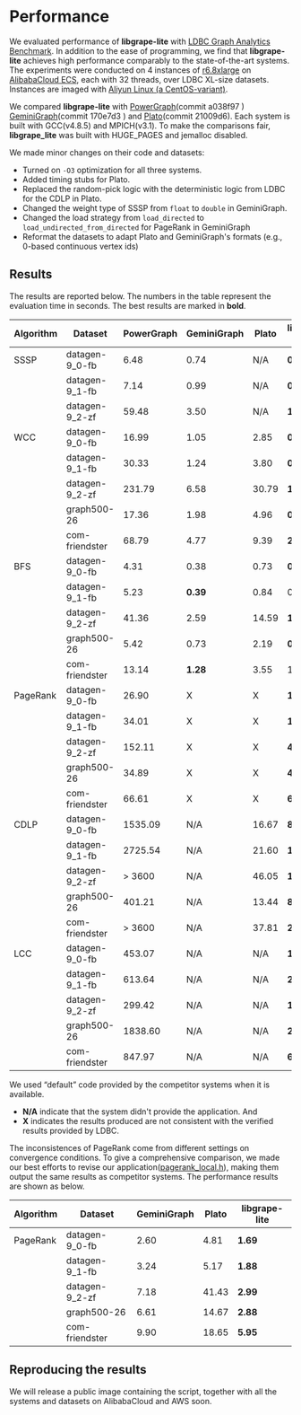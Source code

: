 # Performance

We evaluated performance of **libgrape-lite** with [LDBC Graph Analytics Benchmark](http://graphalytics.org/). In addition to the ease of programming, we find that **libgrape-lite** achieves high performance comparably to the state-of-the-art systems. The experiments were conducted on 4 instances of [r6.8xlarge](https://www.alibabacloud.com/help/doc-detail/25378.htm#d12e563) on [AlibabaCloud ECS](https://www.alibabacloud.com/product/ecs), each with 32 threads, over LDBC XL-size datasets. Instances are imaged with [Aliyun Linux (a CentOS-variant)](https://www.alibabacloud.com/help/doc-detail/111881.htm).

We compared **libgrape-lite** with [PowerGraph](https://github.com/jegonzal/PowerGraph)(commit a038f97
) [GeminiGraph](https://github.com/thu-pacman/GeminiGraph)(commit 170e7d3
) and [Plato](https://github.com/Tencent/plato)(commit 21009d6). Each system is built with GCC(v4.8.5) and MPICH(v3.1). To make the comparisons fair, **libgrape_lite** was built with HUGE_PAGES and jemalloc disabled.

We made minor changes on their code and datasets:
- Turned on `-O3` optimization for all three systems.
- Added timing stubs for Plato.
- Replaced the random-pick logic with the deterministic logic from LDBC for the CDLP in Plato.
- Changed the weight type of SSSP from `float` to `double` in GeminiGraph.
- Changed the load strategy from `load_directed` to `load_undirected_from_directed` for PageRank in GeminiGraph
- Reformat the datasets to adapt Plato and GeminiGraph's formats (e.g., 0-based continuous vertex ids)

## Results
The results are reported below. The numbers in the table represent the evaluation time in seconds. 
The best results are marked in **bold**.

| Algorithm |     Dataset    |      PowerGraph     |     GeminiGraph     |      Plato      |     libgrape-lite     |
|-----------|----------------|---------------------|---------------------|-----------------|-----------------------|
|    SSSP   | datagen-9_0-fb |        6.48         |        0.74         |  N/A  |        **0.52**           |
|           | datagen-9_1-fb |        7.14         |        0.99         |  N/A  |        **0.62**           |
|           | datagen-9_2-zf |        59.48        |        3.50         |  N/A  |        **1.85**           |
|    WCC    | datagen-9_0-fb |        16.99        |        1.05         |       2.85      |        **0.52**           |
|           | datagen-9_1-fb |        30.33        |        1.24         |       3.80      |        **0.60**           |
|           | datagen-9_2-zf |        231.79       |        6.58         |       30.79     |        **1.77**           |
|           | graph500-26    |        17.36       |        1.98         |       4.96      |        **0.90**           |
|           | com-friendster |        68.79       |        4.77         |       9.39      |        **2.40**           |
|    BFS    | datagen-9_0-fb |        4.31         |        0.38         |      0.73       |        **0.31**           |
|           | datagen-9_1-fb |        5.23         |        **0.39**         |      0.84       |        0.42           |
|           | datagen-9_2-zf |        41.36        |        2.59         |      14.59      |        **1.47**           |
|           | graph500-26    |        5.42         |        0.73         |      2.19       |        **0.60**           |
|           | com-friendster |        13.14        |        **1.28**         |      3.55       |        1.40           |
|  PageRank | datagen-9_0-fb |        26.90        |  X    |      X   |    **1.61**    |
|           | datagen-9_1-fb |        34.01        |  X    |      X   |    **1.99**    |
|           | datagen-9_2-zf |        152.11       |  X    |      X   |    **4.00**    |
|           | graph500-26    |        34.89        |  X    |      X   |    **4.99**    |
|           | com-friendster |        66.61        |  X    |      X   |    **6.36**    |
|    CDLP   | datagen-9_0-fb |        1535.09      |  N/A    |     16.67   |    **8.49**    |
|           | datagen-9_1-fb |        2725.54      |  N/A    |     21.60   |    **10.78**   |
|           | datagen-9_2-zf |        > 3600       |  N/A    |     46.05   |    **17.17**   |
|           | graph500-26    |        401.21       |  N/A    |     13.44   |    **8.50**    |
|           | com-friendster |        > 3600       |  N/A    |     37.81   |    **20.17**   |
|    LCC    | datagen-9_0-fb |        453.07       |      N/A            |      N/A      |         **16.53**       |
|           | datagen-9_1-fb |        613.64       |      N/A            |      N/A      |         **20.83**       |
|           | datagen-9_2-zf |        299.42       |      N/A            |      N/A      |         **19.81**       |
|           | graph500-26    |        1838.60      |      N/A            |      N/A      |         **232.50**      |
|           | com-friendster |        847.97       |      N/A            |      N/A      |         **68.52**       |


We used “default” code provided by the competitor systems when it is available. 
- **N/A** indicate that the system didn't provide the application. And
- **X**  indicates the results produced are not consistent with the verified results provided by LDBC.

The inconsistences of PageRank come from different settings on convergence conditions. 
To give a comprehensive comparison, we made our best efforts to revise our application([pagerank_local.h](examples/analytical_apps/pagerank/pagerank_local.h)), making them output the same results as competitor systems.
The performance results are shown as below. 

| Algorithm |     Dataset    |     GeminiGraph     |        Plato        | libgrape-lite   |
|-----------|----------------|---------------------|---------------------|---------------------|
|  PageRank | datagen-9_0-fb |        2.60         |        4.81         |      **1.69**       |
|           | datagen-9_1-fb |        3.24         |        5.17         |      **1.88**       |
|           | datagen-9_2-zf |        7.18         |        41.43        |      **2.99**       |
|           | graph500-26    |        6.61         |        14.67        |      **2.88**       |
|           | com-friendster |        9.90         |        18.65        |      **5.95**       |


## Reproducing the results

We will release a public image containing the script, together with all the systems and datasets on AlibabaCloud and AWS soon.
